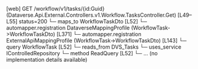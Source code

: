 [web] GET /workflow/v1/tasks/{id:Guid}  (Dataverse.Api.External.Controllers.v1.Workflow.TasksController.Get)  [L49–L55] status=200
  └─ maps_to WorkflowTaskDto [L52]
    └─ automapper.registration DataverseMappingProfile (WorkflowTask->WorkflowTaskDto) [L371]
    └─ automapper.registration ExternalApiMappingProfile (WorkflowTask->WorkflowTaskDto) [L143]
  └─ query WorkflowTask [L52]
    └─ reads_from DVS_Tasks
  └─ uses_service IControlledRepository<WorkflowTask>
    └─ method ReadQuery [L52]
      └─ ... (no implementation details available)

